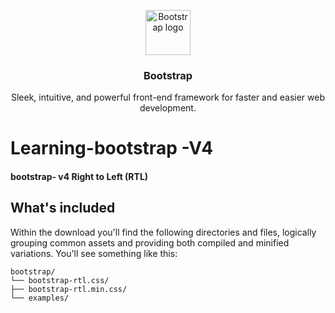 <p align="center">
  <a href="https://getbootstrap.com/">
    <img src="https://getbootstrap.com/docs/4.2/assets/brand/bootstrap-solid.svg" alt="Bootstrap logo" width="72" height="72">
  </a>
</p>

<h3 align="center">Bootstrap</h3>

<p align="center">
  Sleek, intuitive, and powerful front-end framework for faster and easier web development.
  
</p>
<h1>Learning-bootstrap -V4 </h1>  
<h4>bootstrap- v4 Right to Left (RTL)</h4>

## What's included

Within the download you'll find the following directories and files, logically grouping common assets and providing both compiled and minified variations. You'll see something like this:

```text
bootstrap/
└── bootstrap-rtl.css/
├── bootstrap-rtl.min.css/
└── examples/      
```


